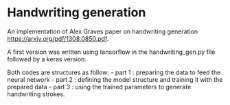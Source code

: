 # Handwriting generation

An implementation of Alex Graves paper on handwriting generation https://arxiv.org/pdf/1308.0850.pdf.

A first version was written using tensorflow in the handwriting_gen.py file followed by a keras version.

Both codes are structures as follow: - part 1 : preparing the data to feed the neural network
                                     - part 2 : defining the model structure and training it with the prepared data
                                     - part 3 : using the trained parameters to generate handwriting strokes.
                                     
